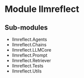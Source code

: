 Module llmreflect
=================

Sub-modules
-----------
* llmreflect.Agents
* llmreflect.Chains
* llmreflect.LLMCore
* llmreflect.Prompt
* llmreflect.Retriever
* llmreflect.Tests
* llmreflect.Utils
